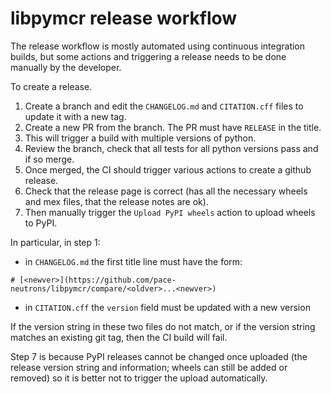 # libpymcr release workflow

The release workflow is mostly automated using continuous integration builds,
but some actions and triggering a release needs to be done manually by the developer.

To create a release.

1. Create a branch and edit the `CHANGELOG.md` and `CITATION.cff` files to update it with a new tag.
2. Create a new PR from the branch. The PR must have `RELEASE` in the title.
3. This will trigger a build with multiple versions of python.
4. Review the branch, check that all tests for all python versions pass and if so merge.
5. Once merged, the CI should trigger various actions to create a github release.
6. Check that the release page is correct (has all the necessary wheels and mex files, that the release notes are ok).
7. Then manually trigger the `Upload PyPI wheels` action to upload wheels to PyPI.


In particular, in step 1:

* in `CHANGELOG.md` the first title line must have the form:

```
# [<newver>](https://github.com/pace-neutrons/libpymcr/compare/<oldver>...<newver>)
```

* in `CITATION.cff` the `version` field must be updated with a new version

If the version string in these two files do not match,
or if the version string matches an existing git tag,
then the CI build will fail.

Step 7 is because PyPI releases cannot be changed once uploaded
(the release version string and information; wheels can still be added or removed)
so it is better not to trigger the upload automatically.
